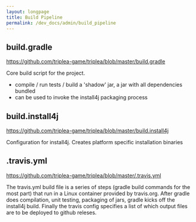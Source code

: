 ```yaml
---
layout: longpage
title: Build Pipeline
permalink: /dev_docs/admin/build_pipeline
---
```


## build.gradle
https://github.com/triplea-game/triplea/blob/master/build.gradle

Core build script for the project.
- compile / run tests / build a 'shadow' jar, a jar with all dependencies bundled
- can be used to invoke the install4j packaging process

## build.install4j
https://github.com/triplea-game/triplea/blob/master/build.install4j

Configuration for install4j. Creates platform specific installation binaries

## .travis.yml
https://github.com/triplea-game/triplea/blob/master/.travis.yml

The travis.yml build file is a series of steps (gradle build commands for the most part) that run in a Linux container provided by travis.org. After gradle does compilation, unit testing, packaging of jars, gradle kicks off the install4j build. Finally the travis config specifies a list of which output files are to be deployed to github releses.
